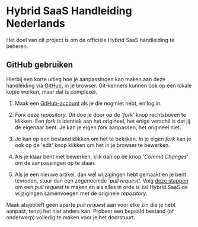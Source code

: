 <properties menutitle="Bijdragen aan deze handleiding" pagetitle="Hybrid SaaS | Online Business Software" description="" />

Hybrid SaaS Handleiding Nederlands
================================
Het doel van dit project is om de officiële Hybrid SaaS handleiding te beheren.


GitHub gebruiken
-------------------

Hierbij een korte uitleg hoe je aanpassingen kan maken aan deze handleiding via [GitHub](https://github.com/), in je browser. Git-kenners kunnen ook op een lokale kopie werken, maar dat is complexer.

1.  Maak een [GitHub-account](https://github.com/) als je die nog niet hebt, en log in.

2.  *Fork* deze *repository*. Dit doe je door op de '*fork*' knop rechtsboven te klikken. Een *fork* is identiek aan het origineel, het enige verschil is dat jij de eigenaar bent. Je kan je eigen *fork* aanpassen, het origineel niet.

3.  Je kan op een bestand klikken om het te bekijken. In je eigen *fork* kan je ook op de 'edit' knop klikken om het in je browser te bewerken.

4.  Als je klaar bent met bewerken, klik dan op de knop '*Commit Changes*' om de aanpassingen op te slaan.

5.  Als je een nieuwe artikel, dan wel wijzigingen hebt gemaakt en je bent tevreden, stuur dan een zogenoemde '*pull request*'. Volg [deze stappen](https://help.github.com/articles/creating-a-pull-request) om een *pull request* te maken en als alles in orde is zal Hybrid SaaS de wijzigingen samenvoegen met de originele *repository*.

Maak alsjeblieft geen aparte *pull request* aan voor elke zin die je hebt aanpast, tenzij het niet anders kan. Probeer een bepaald bestand (of onderwerp) volledig te maken voor je het doorstuurt.
